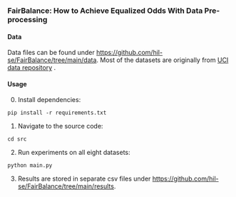 ### FairBalance: How to Achieve Equalized Odds With Data Pre-processing

#### Data
Data files can be found under https://github.com/hil-se/FairBalance/tree/main/data. Most of the datasets are originally from [UCI data repository](https://archive.ics.uci.edu/ml/datasets.php)
.
#### Usage
0. Install dependencies:
```
pip install -r requirements.txt
```
1. Navigate to the source code:
```
cd src
```
2. Run experiments on all eight datasets:
```
python main.py
```
3. Results are stored in separate csv files under https://github.com/hil-se/FairBalance/tree/main/results.

